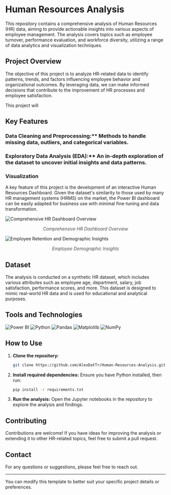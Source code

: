 # Human Resources Analysis

This repository contains a comprehensive analysis of Human Resources (HR) data, aiming to provide actionable insights into various aspects of employee management. The analysis covers topics such as employee turnover, performance evaluation, and workforce diversity, utilizing a range of data analytics and visualization techniques.

## Project Overview

The objective of this project is to analyze HR-related data to identify patterns, trends, and factors influencing employee behavior and organizational outcomes. By leveraging data, we can make informed decisions that contribute to the improvement of HR processes and employee satisfaction.

This project will 


## Key Features

### Data Cleaning and Preprocessing:** Methods to handle missing data, outliers, and categorical variables.
### Exploratory Data Analysis (EDA):** An in-depth exploration of the dataset to uncover initial insights and data patterns.
### Visualization
  A key feature of this project is the development of an interactive Human Resources Dashboard. Given the dataset's similarity to those used by many HR management systems (HRMS) on the market, the Power BI dashboard can be easily adapted for business use with minimal fine-tuning and data transformation.

<img src="https://github.com/user-attachments/assets/d1ef4410-bf7a-4b9d-a627-4fcba0d5738c" alt="Comprehensive HR Dashboard Overview" style="display: block; margin-left: auto; margin-right: auto;" />
<p align="center"><i style="font-weight: 300;">Comprehensive HR Dashboard Overview</i></p>


<img src="https://github.com/user-attachments/assets/c995a940-95f7-408e-83e4-66d7ad7293aa" alt="Employee Retention and Demographic Insights" style="display: block; margin-left: auto; margin-right: auto;" />
<p align="center"><i style="font-weight: 300;">Employee Demographic Insights</i></p>
  
## Dataset

The analysis is conducted on a synthetic HR dataset, which includes various attributes such as employee age, department, salary, job satisfaction, performance scores, and more. This dataset is designed to mimic real-world HR data and is used for educational and analytical purposes.

## Tools and Technologies

![Power BI](https://img.shields.io/badge/Power_BI-F2C811?style=for-the-badge&logo=powerbi&logoColor=black)
![Python](https://img.shields.io/badge/Python-3776AB?style=for-the-badge&logo=python&logoColor=white)
![Pandas](https://img.shields.io/badge/Pandas-150458?style=for-the-badge&logo=pandas&logoColor=white)
![Matplotlib](https://img.shields.io/badge/Matplotlib-%23ffffff.svg?style=for-the-badge&logo=Matplotlib&logoColor=black)
![NumPy](https://img.shields.io/badge/NumPy-013243?style=for-the-badge&logo=numpy&logoColor=white)

## How to Use

1. **Clone the repository:**
   ```bash
   git clone https://github.com/AlexDatTr/Human-Resources-Analysis.git
   ```
2. **Install required dependencies:**
   Ensure you have Python installed, then run:
   ```bash
   pip install -r requirements.txt
   ```
3. **Run the analysis:**
   Open the Jupyter notebooks in the repository to explore the analysis and findings.

## Contributing

Contributions are welcome! If you have ideas for improving the analysis or extending it to other HR-related topics, feel free to submit a pull request.


## Contact

For any questions or suggestions, please feel free to reach out.

---

You can modify this template to better suit your specific project details or preferences.
